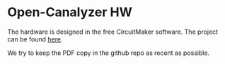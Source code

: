 # Open-Canalyzer HW
The hardware is designed in the free CircuitMaker software. The project can be found [here](http://workspace.circuitmaker.com/Projects/CD5B5E2D-5168-4AD4-B4CE-60B1731C09AE).

We try to keep the PDF copy in the github repo as recent as possible.

